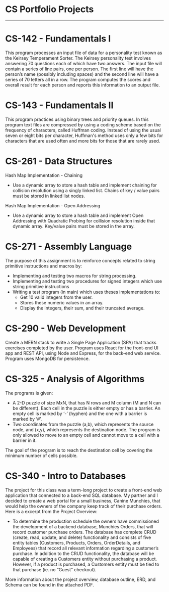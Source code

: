 # CS Portfolio Projects
  ---------------------

# CS-142 - Fundamentals I
This program processes an input file of data for a personality test known as the Keirsey Temperament Sorter. The Keirsey personality test involves answering 70 questions each of which have two answers. The input file will contain a series of line pairs, one per person. The first line will have the person’s name (possibly including spaces) and the second line will have a series of 70 letters all in a row. The program computes the scores and overall result for each person and reports this information to an output file.

# CS-143 - Fundamentals II
This program practices using binary trees and priority queues. In this program text files are compressed by using a coding scheme based on the frequency of characters, called Huffman coding. Instead of using the usual seven or eight bits per character, Huffman's method uses only a few bits for characters that are used often and more bits for those that are rarely used.

# CS-261 - Data Structures
Hash Map Implementation - Chaining
 - Use a dynamic array to store a hash table and implement chaining for collision resolution using a singly linked list. Chains of key / value pairs must be stored in linked list nodes.

Hash Map Implementation - Open Addressing
 - Use a dynamic array to store a hash table and implement Open Addressing with Quadratic Probing for collision resolution inside that dynamic array. Key/value pairs must be stored in the array.

# CS-271 - Assembly Language
The purpose of this assignment is to reinforce concepts related to string primitive instructions and macros by:
 - Implementing and testing two macros for string processing.
 - Implementing and testing two procedures for signed integers which use string primitive instructions
 - Writing a test program (in main) which uses theses implementations to:
   - Get 10 valid integers from the user. 
   - Stores these numeric values in an array.
   - Display the integers, their sum, and their truncated average.
 
# CS-290 - Web Development
Create a MERN stack to write a Single Page Application (SPA) that tracks exercises completed by the user. Program uses React for the front-end UI app and REST API, using Node and Express, for the back-end web service. Program uses MongoDB for persistence.

# CS-325 - Analysis of Algorithms
The programs is given: 
 - A 2-D puzzle of size MxN, that has N rows and M column (M and N can be different). Each cell in the puzzle is either empty or has a barrier. An empty cell is marked by ‘-’ (hyphen) and the one with a barrier is marked by ‘#’.
 - Two coordinates from the puzzle (a,b), which represents the source node, and (x,y), which represents the destination node. The program is only allowed to move to an empty cell and cannot move to a cell with a barrier in it.
 
The goal of the program is to reach the destination cell by covering the minimum number of cells possible.

# CS-340 - Intro to Databases
The project for this class was a term-long project to create a front-end web application that connected to a back-end SQL database. My partner and I decided to create a web portal for a small business, Canine Munchies, that would help the owners of the company keep track of their purchase orders. Here is a excerpt from the Project Overview:
 - To determine the production schedule the owners have commissioned the development of a backend database, Munchies Orders, that will record customer purchase orders. The database has complete CRUD (create, read, update, and delete) functionality and consists of five entity tables (Customers, Products, Orders, OrderDetails, and Employees) that record all relevant information regarding a customer’s purchase. In addition to the CRUD functionality, the database will be capable of creating a Customers entity without purchasing a product. However, if a product is purchased, a Customers entity must be tied to that purchase (ie. no “Guest” checkout).

More information about the project overview, database outline, ERD, and Schema can be found in the attached PDF.

